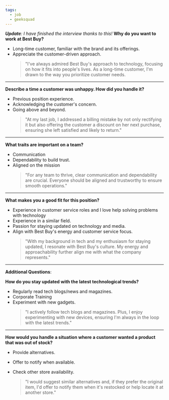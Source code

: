 ```yaml
---
tags:
  - job
  - geeksquad
---
```



***Update**: I have finished the interview thanks to this!*
**Why do you want to work at Best Buy?**
- Long-time customer, familiar with the brand and its offerings.
- Appreciate the customer-driven approach.
    > "I've always admired Best Buy's approach to technology, focusing on how it fits into people's lives. As a long-time customer, I'm drawn to the way you prioritize customer needs.
    > 
---

**Describe a time a customer was unhappy. How did you handle it?**
- Previous position experience.
- Acknowledging the customer's concern.
- Going above and beyond.
    > "At my last job, I addressed a billing mistake by not only rectifying it but also offering the customer a discount on her next purchase, ensuring she left satisfied and likely to return."
---

**What traits are important on a team?**
- Communication
- Dependability to build trust.
- Aligned on the mission
    > "For any team to thrive, clear communication and dependability are crucial. Everyone should be aligned and trustworthy to ensure smooth operations."
---

**What makes you a good fit for this position?**

- Experience in customer service roles and I love help solving problems with technology
- Experience in a similar field.
- Passion for staying updated on technology and media.
- Align with Best Buy's energy and customer service focus.
    > "With my background in tech and my enthusiasm for staying updated, I resonate with Best Buy's culture. My energy and approachability further align me with what the company represents."
---

**Additional Questions**:

**How do you stay updated with the latest technological trends?**

- Regularly read tech blogs/news and magazines.
- Corporate Training
- Experiment with new gadgets.
    > "I actively follow tech blogs and magazines. Plus, I enjoy experimenting with new devices, ensuring I'm always in the loop with the latest trends."

---

**How would you handle a situation where a customer wanted a product that was out of stock?**

- Provide alternatives.
- Offer to notify when available.
- Check other store availability.
    
    > "I would suggest similar alternatives and, if they prefer the original item, I'd offer to notify them when it's restocked or help locate it at another store."